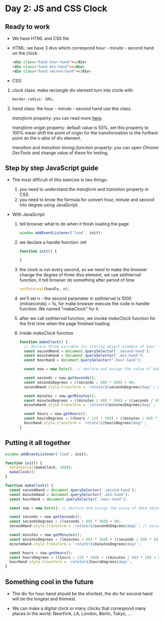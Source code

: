 # Day 2: JS and CSS Clock

## Ready to work

* We have HTML and CSS file
* HTML: we have 3 divs which correspond hour - minute - second hand on the clock.

  ```html
  <div class="hand hour-hand"></div>
  <div class="hand min-hand"></div>
  <div class="hand second-hand"></div>
  ```

* CSS:
1. *clock* class: make rectangle div element turn into circle with

   ```css
   border-radius: 50%;
   ```

2. *hand* class: the hour - minute - second hand use this class.

   *transform* property: you can read more [here](https://www.w3schools.com/cssref/css3_pr_transform.asp).

   *transform-origin* property: default value is 50%, set this property to 100% mean shift the point of origin for the transformation to the furthest point on the x-abis of div element.

   *transition* and *transition-timing-function* property: you can open *Chrome DevTools* and change value of these for testing.

## Step by step JavaScript guide

* The most difficult of this exercise is two things:
  1. you need to understand the *transform* and *transition* property in CSS.
  2. you need to know the formula for convert hour, minute and second into degree using JavaScript.

* With JavaScript:
  1. tell browser what to do when it finish loading the page
     ```javascript
     window.addEventListener('load', init);
     ```
  2. we declare a handle function: *init*
     ```javascript
     function init() {

     }
     ```
  3. the clock is run every second, so we need to make the browser        change the degree of three divs element, we use *setInterval*        function, it tell browser do something after period of time
     ```javascript
     setInterval(handle, n);
     ```
  4. we'll set n - the second parameter in *setInterval* is 1000 (miliseconds) = 1s, for make browser execute the code in handle function. We named "makeClock" for it.

  5. after we call *setInterval* function, we invoke *makeClock* function for the first time  when the page finished loading.

  6. inside *makeClock* function
     ```javascript
     function makeClock() {
       // declare three variable for storing object element of hour - minute and second div.
       const secondHand = document.querySelector('.second-hand');
       const minuteHand = document.querySelector('.min-hand');
       const hourHand = document.querySelector('.hour-hand');

       const now = new Date(); // declare and assign the value of date object at the time code is running

       const seconds = now.getSeconds();
       const secondsDegrees = ((seconds / 60) * 360) + 90;
       secondHand.style.transform = `rotate(${secondsDegrees}deg)`; // assign the value of transform property for secondHand, the div of second element will be rotate every second!

       const minutes = now.getMinutes();
       const minutesDegrees = ((minutes / 60) * 360) + ((seconds / 60) * 6) + 90;
       minuteHand.style.transform = `rotate(${minutesDegrees}deg)`;

       const hours = now.getHours();
       const hoursDegrees = ((hours / 12) * 360) + ((minutes / 60) * 30) + 90;
       hourHand.style.transform = `rotate(${hoursDegrees}deg)`;
     }
     ```

## Putting it all together

```javascript
window.addEventListener('load', init);

function init() {
  setInterval(makeClock, 1000);
  makeClock();
}

function makeClock() {
  const secondHand = document.querySelector('.second-hand');
  const minuteHand = document.querySelector('.min-hand');
  const hourHand = document.querySelector('.hour-hand');

  const now = new Date(); // declare and assign the value of date object at the time code is running

  const seconds = now.getSeconds();
  const secondsDegrees = ((seconds / 60) * 360) + 90;
  secondHand.style.transform = `rotate(${secondsDegrees}deg)`; // assign the value of transform property for secondHand, the div of second element will be rotate every second!

  const minutes = now.getMinutes();
  const minutesDegrees = ((minutes / 60) * 360) + ((seconds / 60) * 6) + 90;
  minuteHand.style.transform = `rotate(${minutesDegrees}deg)`;

  const hours = now.getHours();
  const hoursDegrees = ((hours / 12) * 360) + ((minutes / 60) * 30) + 90;
  hourHand.style.transform = `rotate(${hoursDegrees}deg)`;
}
```

## Something cool in the future

* The div for hour hand should be the shortest, the div for second hand will be the longest and thinnest.

* We can make a digital clock or many clocks that correspond many places in the world: NewYork, LA, London, Berlin, Tokyo, ...